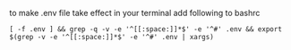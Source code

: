 to make .env file take effect in your terminal add following to bashrc
```
[ -f .env ] && grep -q -v -e '^[[:space:]]*$' -e '^#' .env && export $(grep -v -e '^[[:space:]]*$' -e '^#' .env | xargs)
```
